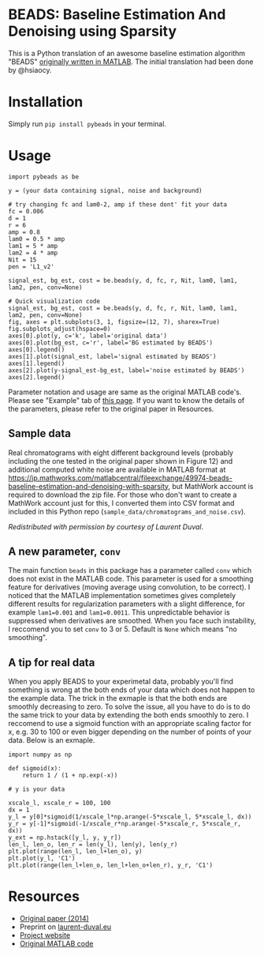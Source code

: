 # BEADS: Baseline Estimation And Denoising using Sparsity 
This is a Python translation of an awesome baseline estimation algorithm "BEADS" [originally written in MATLAB](https://jp.mathworks.com/matlabcentral/fileexchange/49974-beads-baseline-estimation-and-denoising-with-sparsity). The initial translation had been done by @hsiaocy. 

# Installation
Simply run `pip install pybeads` in your terminal.

# Usage

```
import pybeads as be

y = (your data containing signal, noise and background)

# try changing fc and lam0-2, amp if these dont' fit your data
fc = 0.006
d = 1
r = 6
amp = 0.8
lam0 = 0.5 * amp
lam1 = 5 * amp
lam2 = 4 * amp
Nit = 15
pen = 'L1_v2'

signal_est, bg_est, cost = be.beads(y, d, fc, r, Nit, lam0, lam1, lam2, pen, conv=None)
```

```
# Quick visualization code
signal_est, bg_est, cost = be.beads(y, d, fc, r, Nit, lam0, lam1, lam2, pen, conv=None)
fig, axes = plt.subplots(3, 1, figsize=(12, 7), sharex=True)
fig.subplots_adjust(hspace=0)
axes[0].plot(y, c='k', label='original data')
axes[0].plot(bg_est, c='r', label='BG estimated by BEADS')
axes[0].legend()
axes[1].plot(signal_est, label='signal estimated by BEADS')
axes[1].legend()
axes[2].plot(y-signal_est-bg_est, label='noise estimated by BEADS')
axes[2].legend()
```

Parameter notation and usage are same as the original MATLAB code's. Please see "Example" tab of [this page](https://jp.mathworks.com/matlabcentral/fileexchange/49974-beads-baseline-estimation-and-denoising-with-sparsity). If you want to know the details of the parameters, please refer to the original paper in Resources.

## Sample data
Real chromatograms with eight different background levels (probably including the one tested in the original paper shown in Figure 12) and additional computed white noise are available in MATLAB format at https://jp.mathworks.com/matlabcentral/fileexchange/49974-beads-baseline-estimation-and-denoising-with-sparsity, but MathWork account is required to download the zip file. For those who don't want to create a MathWork account just for this, I converted them into CSV format and included in this Python repo (`sample_data/chromatograms_and_noise.csv`).

_Redistributed with permission by courtesy of Laurent Duval_. 

## A new parameter, `conv`
The main function `beads` in this package has a parameter called `conv` which does not exist in the MATLAB code. This parameter is used for a smoothing feature for derivatives (moving average using convolution, to be correct). I noticed that the MATLAB implementation sometimes gives completely different results for regularization parameters with a slight difference, for example `lam1=0.001` and `lam1=0.0011`. This unpredictable behavior is suppressed when derivatives are smoothed. When you face such instability, I reccomend you to set `conv` to 3 or 5. Default is `None` which means "no smoothing".

## A tip for real data
When you apply BEADS to your experimetal data, probably you'll find something is wrong at the both ends of your data which does not happen to the example data. The trick in the exmaple is that the both ends are smoothly decreasing to zero. To solve the issue, all you have to do is to do the same trick to your data by extending the both ends smoothly to zero. I reccomend to use a sigmoid function with an appropriate scaling factor for x, e.g. 30 to 100 or even bigger depending on the number of points of your data. Below is an exmaple.

```
import numpy as np

def sigmoid(x):
    return 1 / (1 + np.exp(-x))

# y is your data

xscale_l, xscale_r = 100, 100
dx = 1
y_l = y[0]*sigmoid(1/xscale_l*np.arange(-5*xscale_l, 5*xscale_l, dx))
y_r = y[-1]*sigmoid(-1/xscale_r*np.arange(-5*xscale_r, 5*xscale_r, dx))
y_ext = np.hstack([y_l, y, y_r])
len_l, len_o, len_r = len(y_l), len(y), len(y_r)
plt.plot(range(len_l, len_l+len_o), y)
plt.plot(y_l, 'C1')
plt.plot(range(len_l+len_o, len_l+len_o+len_r), y_r, 'C1')
```

# Resources
- [Original paper (2014)](https://doi.org/10.1016/j.chemolab.2014.09.014)
- Preprint on [laurent-duval.eu](http://www.laurent-duval.eu/Articles/Ning_X_2014_j-chemometr-intell-lab-syst_chromatogram_bedusbeads-preprint.pdf)
- [Project website](http://www.laurent-duval.eu/siva-beads-baseline-background-removal-filtering-sparsity.html)
- [Original MATLAB code](https://jp.mathworks.com/matlabcentral/fileexchange/49974-beads-baseline-estimation-and-denoising-with-sparsity)
